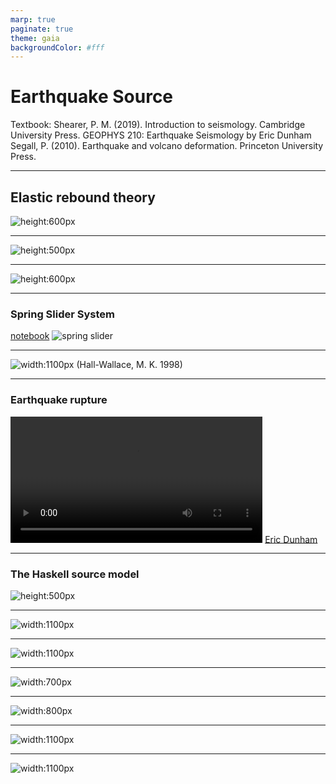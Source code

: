 ```yaml
---
marp: true
paginate: true
theme: gaia
backgroundColor: #fff
---
```


# Earthquake Source

Textbook: 
Shearer, P. M. (2019). Introduction to seismology. Cambridge University Press.
GEOPHYS 210: Earthquake Seismology by Eric Dunham
Segall, P. (2010). Earthquake and volcano deformation. Princeton University Press.

---

## Elastic rebound theory

![height:600px](./assets/ElasticRebound.jpeg)

---

![height:500px](./assets/Screenshot%202023-08-24%20at%2010.46.37.png)

---

![height:600px](./assets/Screenshot%202023-08-24%20at%2010.48.17.png)

---


### Spring Slider System

[notebook](codes/spring_slider/)
![spring slider](./assets/Screenshot%202023-08-23%20at%2022.53.46.png)

---

![width:1100px](./assets/Screenshot%202023-08-24%20at%2016.07.47.png)
(Hall-Wallace, M. K. 1998)

---

### Earthquake rupture

<video src="assets/rough_vy.mp4" controls width="80%"></video>
[Eric Dunham](https://pangea.stanford.edu/~edunham/publications.html)

---

### The Haskell source model

![height:500px](./assets/Screenshot%202023-08-24%20at%2010.49.47.png)

---

![width:1100px](./assets/Screenshot%202023-08-24%20at%2010.52.41.png)

---

![width:1100px](./assets/Screenshot%202023-08-24%20at%2010.56.22.png)

---

![width:700px](./assets/Screenshot%202023-08-24%20at%2016.22.14.png)

---

![width:800px](./assets/Screenshot%202023-08-24%20at%2016.20.06.png)

---

![width:1100px](./assets/Screenshot%202023-08-24%20at%2010.54.16.png)

---

![width:1100px](./assets/Screenshot%202023-08-24%20at%2010.55.13.png)

